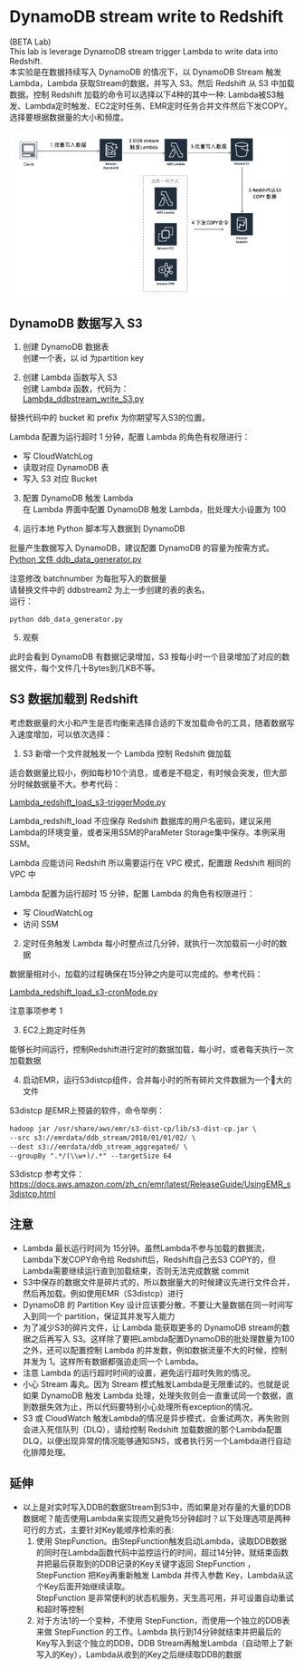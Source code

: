 # DynamoDB stream write to Redshift    

(BETA Lab)    
This lab is leverage DynamoDB stream trigger Lambda to write data into Redshift.  
本实验是在数据持续写入 DynamoDB 的情况下，以 DynamoDB Stream 触发 Lambda，Lambda 获取Stream的数据，并写入 S3。然后 Redshift 从 S3 中加载数据。控制 Redshift 加载的命令可以选择以下4种的其中一种: Lambda被S3触发、Lambda定时触发、EC2定时任务、EMR定时任务合并文件然后下发COPY。选择要根据数据量的大小和频度。  

![arch](./img/img1.png)

## DynamoDB 数据写入 S3  

1. 创建 DynamoDB 数据表  
   创建一个表，以 id 为partition key  

2. 创建 Lambda 函数写入 S3  
创建 Lambda 函数，代码为：  
    [Lambda_ddbstream_write_S3.py](./Lambda_ddbstream_write_S3.py)  

替换代码中的 bucket 和 prefix 为你期望写入S3的位置。  

Lambda 配置为运行超时 1 分钟，配置 Lambda 的角色有权限进行：  
* 写 CloudWatchLog
* 读取对应 DynamoDB 表
* 写入 S3 对应 Bucket

3. 配置 DynamoDB 触发 Lambda  
在 Lambda 界面中配置 DynamoDB 触发 Lambda，批处理大小设置为 100 

4. 运行本地 Python 脚本写入数据到 DynamoDB  

批量产生数据写入 DynamoDB，建议配置 DynamoDB 的容量为按需方式。
    [Python 文件 ddb_data_generator.py](./ddb_data_generator.py)  

注意修改 batchnumber 为每批写入的数据量  
请替换文件中的 ddbstream2 为上一步创建的表的表名。  
运行：  

    python ddb_data_generator.py
  
5. 观察  

此时会看到 DynamoDB 有数据记录增加，S3 按每小时一个目录增加了对应的数据文件，每个文件几十Bytes到几KB不等。

## S3 数据加载到 Redshift 

考虑数据量的大小和产生是否均衡来选择合适的下发加载命令的工具，随着数据写入速度增加，可以依次选择：  

1. S3 新增一个文件就触发一个 Lambda 控制 Redshift 做加载  

适合数据量比较小，例如每秒10个消息，或者是不稳定，有时候会突发，但大部分时候数据量不大。参考代码：  

[Lambda_redshift_load_s3-triggerMode.py](./Lambda_redshift_load_s3-triggerMode.py)

Lambda_redshift_load 不应保存 Redshift 数据库的用户名密码，建议采用 Lambda的环境变量，或者采用SSM的ParaMeter Storage集中保存。本例采用SSM。  

Lambda 应能访问 Redshift 所以需要运行在 VPC 模式，配置跟 Redshift 相同的 VPC 中  

Lambda 配置为运行超时 15 分钟，配置 Lambda 的角色有权限进行：  
* 写 CloudWatchLog
* 访问 SSM
  
2. 定时任务触发 Lambda 每小时整点过几分钟，就执行一次加载前一小时的数据  

数据量相对小，加载的过程确保在15分钟之内是可以完成的。参考代码：  

[Lambda_redshift_load_s3-cronMode.py](./Lambda_redshift_load_s3-cronMode.py)

注意事项参考 1
   
3. EC2上跑定时任务  

能够长时间运行，控制Redshift进行定时的数据加载，每小时，或者每天执行一次加载数据

4. 启动EMR，运行S3distcp组件，合并每小时的所有碎片文件数据为一个大的文件  

S3distcp 是EMR上预装的软件，命令举例：

    hadoop jar /usr/share/aws/emr/s3-dist-cp/lib/s3-dist-cp.jar \
    --src s3://emrdata/ddb_stream/2018/01/01/02/ \
    --dest s3://emrdata/ddb_stream_aggregated/ \
    --groupBy ".*/(\\w+)/.*" --targetSize 64

S3distcp 参考文件：https://docs.aws.amazon.com/zh_cn/emr/latest/ReleaseGuide/UsingEMR_s3distcp.html

## 注意  
* Lambda 最长运行时间为 15分钟。虽然Lambda不参与加载的数据流，Lambda下发COPY命令给 Redshift后，Redshift自己去S3 COPY的，但Lambda需要继续运行直到加载结束，否则无法完成数据 commit
* S3中保存的数据文件是碎片式的，所以数据量大的时候建议先进行文件合并，然后再加载。例如使用EMR（S3distcp）进行
* DynamoDB 的 Partition Key 设计应该要分散，不要让大量数据在同一时间写入到同一个 partition，保证其并发写入能力
* 为了减少S3的碎片文件，让 Lambda 能获取更多的 DynamoDB stream的数据之后再写入 S3。这样除了要把Lambda配置DynamoDB的批处理数量为100之外，还可以配置控制 Lambda 的并发数，例如数据流量不大的时候，控制并发为 1。这样所有数据都强迫走同一个 Lambda。
* 注意 Lambda 的运行超时时间的设置，避免运行超时失败的情况。
* 小心 Stream 毒丸。因为 Stream 模式触发Lambda是无限重试的。也就是说如果 DynamoDB 触发 Lambda 处理，处理失败则会一直重试同一个数据，直到数据失效为止，所以代码要特别小心处理所有exception的情况。
* S3 或 CloudWatch 触发Lambda的情况是异步模式，会重试两次，再失败则会进入死信队列（DLQ），请给控制 Redshift 加载数据的那个Lambda配置DLQ，以便出现异常的情况能够通知SNS，或者执行另一个Lambda进行自动化排障处理。

## 延伸
* 以上是对实时写入DDB的数据Stream到S3中，而如果是对存量的大量的DDB数据呢？能否使用Lambda来实现而又避免15分钟超时？以下处理选项是两种可行的方式，主要针对Key能顺序检索的表:
  1. 使用 StepFunction。由StepFunction触发启动Lambda，读取DDB数据的同时在Lambda函数代码中监控运行的时间，超过14分钟，就结束函数并把最后获取到的DDB记录的Key关键字返回 StepFunction ，StepFunction 把Key再重新触发 Lambda 并传入参数 Key，Lambda从这个Key后面开始继续读取。  
  StepFunction 是非常便利的状态机服务，天生高可用，并可设置自动重试和超时等控制
  2. 对于方法1的一个变种，不使用 StepFunction，而使用一个独立的DDB表来做 StepFunction 的工作。Lambda 执行到14分钟就结束并把最后的Key写入到这个独立的DDB，DDB Stream再触发Lambda（自动带上了新写入的Key），Lambda从收到的Key之后继续取DDB的数据
